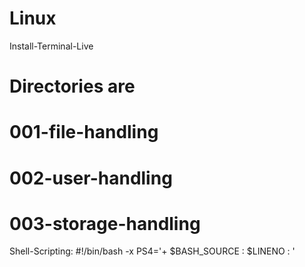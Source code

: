 # Linux
  Install-Terminal-Live

# Directories are

# 001-file-handling
# 002-user-handling
# 003-storage-handling

Shell-Scripting:
#!/bin/bash -x
PS4='+ $BASH_SOURCE : $LINENO : '
